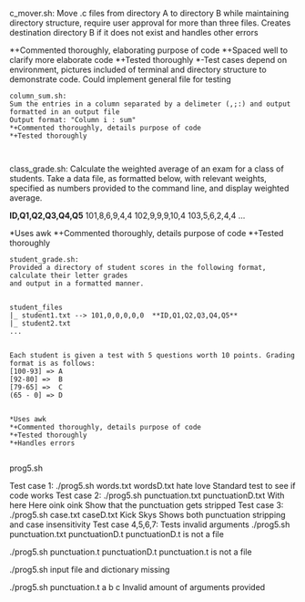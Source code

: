 c_mover.sh:
Move .c files from directory A to directory B while maintaining directory structure, require
user approval for more than three files. Creates destination directory B if it does not exist 
and handles other errors

*+Commented thoroughly, elaborating purpose of code
*+Spaced well to clarify more elaborate code
*+Tested thoroughly
*-Test cases depend on environment, pictures included of terminal and directory structure to demonstrate code.
Could implement general file for testing

~~~~~~~~~~~~~~~~~~~~~~~~~~
column_sum.sh:
Sum the entries in a column separated by a delimeter (,;:) and output formatted in an output file
Output format: "Column i : sum"
*+Commented thoroughly, details purpose of code
*+Tested thoroughly



~~~~~~~~~~~~~~~~~~~~~~~~~~
class_grade.sh:
Calculate the weighted average of an exam for a class of students. Take a data file, as formatted below,
with relevant weights, specified as numbers provided to the command line, and display weighted average. 

**ID,Q1,Q2,Q3,Q4,Q5**
101,8,6,9,4,4
102,9,9,9,10,4
103,5,6,2,4,4
...


*Uses awk
*+Commented thoroughly, details purpose of code
*+Tested thoroughly


~~~~~~~~~~~~~~~~~~~~~~~~~~
student_grade.sh:
Provided a directory of student scores in the following format, calculate their letter grades
and output in a formatted manner. 


student_files
|_ student1.txt --> 101,0,0,0,0,0  **ID,Q1,Q2,Q3,Q4,Q5**
|_ student2.txt
...


Each student is given a test with 5 questions worth 10 points. Grading format is as follows:
[100-93] => A
[92-80] =>  B
[79-65] =>  C
(65 - 0] => D


*Uses awk
*+Commented thoroughly, details purpose of code
*+Tested thoroughly
*+Handles errors


~~~~~~~~~~~~~~~~~~~~~~~~~~

prog5.sh

Test case 1:
./prog5.sh words.txt wordsD.txt 
hate
love
Standard test to see if code works
Test case 2:
 ./prog5.sh punctuation.txt punctuationD.txt 
 With
 here
 Here
 oink
 oink
Show that the punctuation gets stripped
Test case 3:
 ./prog5.sh case.txt caseD.txt 
 Kick
 Skys
Shows both punctuation stripping and case insensitivity
Test case 4,5,6,7: Tests invalid arguments
 ./prog5.sh punctuation.txt punctuationD.t
 punctuationD.t is not a file

 ./prog5.sh punctuation.t punctuationD.t
 punctuation.t is not a file

 ./prog5.sh 
 input file and dictionary missing

 ./prog5.sh punctuation.t a b c
 Invalid amount of arguments provided